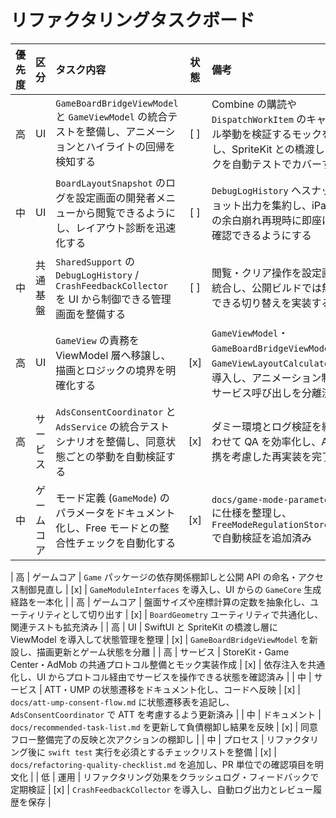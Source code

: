 # リファクタリングタスクボード

<!-- この表はリファクタリング指針に基づく優先タスクを管理するためのもの -->
<!-- コメントは全て日本語で記載し、読みやすさを重視している -->

| 優先度 | 区分 | タスク内容 | 状態 | 備考 |
|:------:|:----|:-----------|:----:|:-----|
| 高     | UI | `GameBoardBridgeViewModel` と `GameViewModel` の統合テストを整備し、アニメーションとハイライトの回帰を検知する | [ ] | <!-- ViewModel 切り出し後の安定性を担保する最優先タスク -->Combine の購読や `DispatchWorkItem` のキャンセル挙動を検証するモックを実装し、SpriteKit との橋渡しロジックを自動テストでカバーする | 
| 中     | UI | `BoardLayoutSnapshot` のログを設定画面の開発者メニューから閲覧できるようにし、レイアウト診断を迅速化する | [ ] | <!-- レイアウトログの活用度を高める -->`DebugLogHistory` へスナップショット出力を集約し、iPad での余白崩れ再現時に即座に値を確認できるようにする | 
| 中     | 共通基盤 | `SharedSupport` の `DebugLogHistory` / `CrashFeedbackCollector` を UI から制御できる管理画面を整備する | [ ] | <!-- TestFlight での運用を視野に入れた拡張 -->閲覧・クリア操作を設定画面へ統合し、公開ビルドでは無効化できる切り替えを実装する | 
| 高     | UI | `GameView` の責務を ViewModel 層へ移譲し、描画とロジックの境界を明確化する | [x] | <!-- 1 ファイルに集中している状態管理を分離し、クラッシュリスクを減らす -->`GameViewModel`・`GameBoardBridgeViewModel`・`GameViewLayoutCalculator` を導入し、アニメーション制御とサービス呼び出しを分離済み |
| 高     | サービス | `AdsConsentCoordinator` と `AdsService` の統合テストシナリオを整備し、同意状態ごとの挙動を自動検証する | [x] | <!-- ATT/UMP 周りの回帰を防ぐ重要タスク -->ダミー環境とログ検証を組み合わせて QA を効率化し、ATT 連携を考慮した再実装を完了 |
| 中     | ゲームコア | モード定義 (`GameMode`) のパラメータをドキュメント化し、Free モードとの整合性チェックを自動化する | [x] | <!-- 盤面サイズ追加時の破綻を防ぐ -->`docs/game-mode-parameters.md` に仕様を整理し、`FreeModeRegulationStoreTests` で自動検証を追加済み |

| 高     | ゲームコア | `Game` パッケージの依存関係棚卸しと公開 API の命名・アクセス制御見直し | [x] | <!-- UI からの利用方法統一を狙う重要タスク -->`GameModuleInterfaces` を導入し、UI からの `GameCore` 生成経路を一本化 |
| 高     | ゲームコア | 盤面サイズや座標計算の定数を抽象化し、ユーティリティとして切り出す | [x] | <!-- 将来の盤面拡張を想定した設計 -->`BoardGeometry` ユーティリティで共通化し、関連テストも拡充済み |
| 高     | UI | SwiftUI と SpriteKit の橋渡し層に ViewModel を導入して状態管理を整理 | [x] | <!-- 状態の単一責務化で不具合を防ぐ -->`GameBoardBridgeViewModel` を新設し、描画更新とゲーム状態を分離 |
| 高     | サービス | StoreKit・Game Center・AdMob の共通プロトコル整備とモック実装作成 | [x] | <!-- 非同期処理の標準化で信頼性を高める -->依存注入を共通化し、UI からプロトコル経由でサービスを操作できる状態を確認済み |
| 中     | サービス | ATT・UMP の状態遷移をドキュメント化し、コードへ反映 | [x] | <!-- 審査対応を想定した整合性確保 -->`docs/att-ump-consent-flow.md` に状態遷移表を追記し、`AdsConsentCoordinator` で ATT を考慮するよう更新済み |
| 中     | ドキュメント | `docs/recommended-task-list.md` を更新して負債棚卸し結果を反映 | [x] | <!-- タスクの可視化を最新に保つ -->同意フロー整備完了の反映と次アクションの棚卸し |
| 中     | プロセス | リファクタリング後に `swift test` 実行を必須とするチェックリストを整備 | [x] | <!-- 品質基準を自動化 -->`docs/refactoring-quality-checklist.md` を追加し、PR 単位での確認項目を明文化 |
| 低     | 運用 | リファクタリング効果をクラッシュログ・フィードバックで定期検証 | [x] | <!-- スプリント末の見直しタスク -->`CrashFeedbackCollector` を導入し、自動ログ出力とレビュー履歴を保存 |
